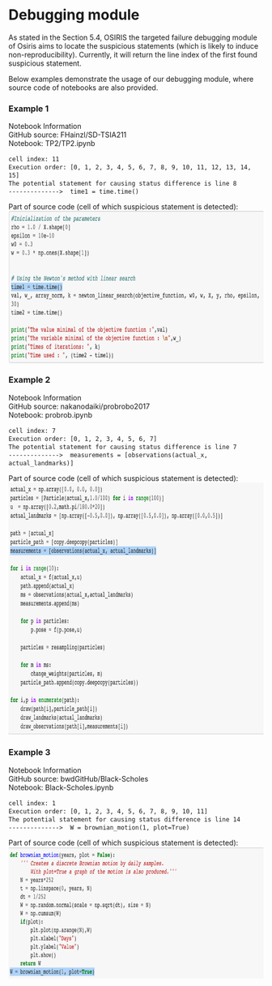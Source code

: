 # Debugging module

As stated in the Section 5.4, OSIRIS the targeted failure debugging module of Osiris aims to locate the suspicious statements (which is likely to induce non-reproducibility). Currently, it will return the line index of the first found suspicious statement.  

Below examples demonstrate the usage of our debugging module, where source code of notebooks are also provided.   

### Example 1

Notebook Information <br/>
GitHub source: FHainzl/SD-TSIA211 <br/>
Notebook: TP2/TP2.ipynb <br/>

```
cell index: 11
Execution order: [0, 1, 2, 3, 4, 5, 6, 7, 8, 9, 10, 11, 12, 13, 14, 15]
The potential statement for causing status difference is line 8
-------------->  time1 = time.time()
```

Part of source code (cell of which suspicious statement is detected):
 <img src="p2.png" align="center" border="0" width="800" height="300"/>   

### Example 2

Notebook Information <br/>
GitHub source: nakanodaiki/probrobo2017 <br/>
Notebook: probrob.ipynb <br/>

```
cell index: 7
Execution order: [0, 1, 2, 3, 4, 5, 6, 7]
The potential statement for causing status difference is line 7
-------------->  measurements = [observations(actual_x, actual_landmarks)]
```

Part of source code (cell of which suspicious statement is detected):
 <img src="p3.png" align="center" border="0" width="800" height="500"/>   

 ### Example 3

Notebook Information <br/>
GitHub source: bwdGitHub/Black-Scholes <br/>
Notebook: Black-Scholes.ipynb <br/>

```
cell index: 1
Execution order: [0, 1, 2, 3, 4, 5, 6, 7, 8, 9, 10, 11]
The potential statement for causing status difference is line 14
-------------->  W = brownian_motion(1, plot=True)
```

Part of source code (cell of which suspicious statement is detected):
 <img src="p4.png" align="center" border="0" width="800" height="260"/>  


